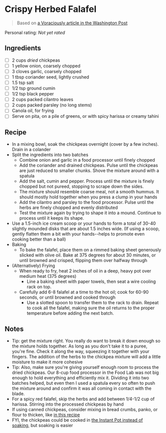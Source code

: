 # Crispy Herbed Falafel

> Based on [a Voraciously article in the Washington Post](https://www.washingtonpost.com/news/voraciously/wp/2019/03/13/this-crispy-herbed-falafel-makes-frying-at-home-worth-it/)

<!-- {cts} rating=0; (User can specify rating on scale of 1-5) -->

Personal rating: *Not yet rated*

<!-- {cte} -->

<!-- {cts} name_image=None; (User can specify image name) -->

<!-- TODO: Capture image -->

<!-- {cte} -->

## Ingredients

- [ ] 2 cups *dried* chickpeas
- [ ] 1 yellow onion, coarsely chopped
- [ ] 3 cloves garlic, coarsely chopped
- [ ] 1 tbsp coriander seed, lightly crushed
- [ ] 1.5 tsp salt
- [ ] 1/2 tsp ground cumin
- [ ] 1/2 tsp black pepper
- [ ] 2 cups packed cilantro leaves
- [ ] 2 cups packed parsley (no long stems)
- [ ] Canola oil, for frying
- [ ] Serve on pita, on a pile of greens, or with spicy harissa or creamy tahini

## Recipe

- In a mixing bowl, soak the chickpeas overnight (cover by a few inches). Drain in a colander
- Split the ingredients into two batches
    - Combine onion and garlic in a food processor until finely chopped
    - Add the coriander and drained chickpeas. Pulse until the chickpeas are just reduced to smaller chunks. Shove the mixture around with a spatula
    - Add the salt, cumin and pepper. Process until the mixture is finely chopped but not pureed, stopping to scrape down the sides.
    - The mixture should resemble coarse meal, not a smooth hummus. It should mostly hold together when you press a clump in your hands
    - Add the cilantro and parsley to the food processor. Pulse until the herbs are finely chopped and evenly distributed
    - Test the mixture again by trying to shape it into a mound. Continue to process until it keeps its shape.
- Use a 1.5-inch ice cream scoop or your hands to form a total of 30-40 slightly mounded disks that are about 1.5 inches wide. (If using a scoop, gently flatten them a bit with your hands--helps to promote even cooking better than a ball)
- Baking
    - To bake the falafel, place them on a rimmed baking sheet generously slicked with olive oil. Bake at 375 degrees for about 30 minutes, or until browned and crisped, flipping them over halfway through
- (Alternatively) Frying
    - When ready to fry, heat 2 inches of oil in a deep, heavy pot over medium heat (375 degrees)
        - Line a baking sheet with paper towels, then seat a wire cooling rack on top.
    - Carefully add 6-8 falafel at a time to the hot oil; cook for 60-90 seconds, or until browned and cooked through
        - Use a slotted spoon to transfer them to the rack to drain. Repeat to cook all the falafel, making sure the oil returns to the proper temperature before adding the next batch.

## Notes

- Tip: get the mixture right. You really do want to break it down enough so the mixture holds together. As long as you don't take it to a puree, you're fine. Check it along the way, squeezing it together with your fingers. The addition of the herbs to the chickpea mixture will add a little moisture to make it more cohesive
- Tip: Also, make sure you're giving yourself enough room to process the dried chickpeas. Our 8-cup food processor in the Food Lab was not big enough to hold everything and efficiently mix it. Dividing it into two batches helped, but even then I used a spatula every so often to push the mixture around and confirm it was all coming in contact with the blade.
- For a spicy red falafel, skip the herbs and add between 1/4-1/2 cup of harissa. Stirring into the processed chickpeas by hand
- If using canned chickpeas, consider mixing in bread crumbs, panko, or flour to thicken, like [in this recipe](https://www.allrecipes.com/recipe/25309/seans-falafel-and-cucumber-sauce/)
- FYI, the chickpeas could be cooked in [the Instant Pot instead of soaking](https://www.pressurecookrecipes.com/instant-pot-chickpeas/), but soaking is easier
